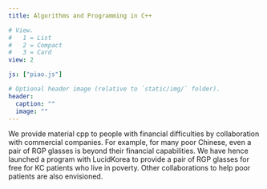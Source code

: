 ```yaml
---
title: Algorithms and Programming in C++

# View.
#   1 = List
#   2 = Compact
#   3 = Card
view: 2

js: ["piao.js"]

# Optional header image (relative to `static/img/` folder).
header:
  caption: ""
  image: ""
---
```

We provide material cpp to people with financial difficulties by collaboration with commercial companies. For example, for many poor Chinese, even a pair of RGP glasses is beyond their financial capabilities. We have hence launched a program with LucidKorea to provide a pair of RGP glasses for free for KC patients who live in poverty. Other collaborations to help poor patients are also envisioned.
